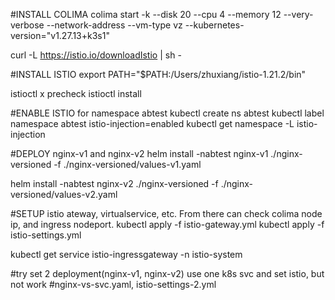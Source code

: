 #INSTALL COLIMA
colima start -k --disk 20 --cpu 4 --memory 12 --very-verbose --network-address --vm-type vz --kubernetes-version="v1.27.13+k3s1"

curl -L https://istio.io/downloadIstio | sh -

#INSTALL ISTIO
export PATH="$PATH:/Users/zhuxiang/istio-1.21.2/bin"

istioctl x precheck
istioctl install

#ENABLE ISTIO for namespace abtest
kubectl create ns abtest
kubectl label namespace abtest istio-injection=enabled
kubectl get namespace -L istio-injection

#DEPLOY nginx-v1 and nginx-v2
helm install -nabtest nginx-v1 ./nginx-versioned -f ./nginx-versioned/values-v1.yaml

helm install -nabtest nginx-v2 ./nginx-versioned -f ./nginx-versioned/values-v2.yaml

#SETUP istio ateway, virtualservice, etc. From there can check colima node ip, and ingress nodeport.
kubectl apply -f istio-gateway.yml
kubectl apply -f istio-settings.yml

kubectl get service istio-ingressgateway -n istio-system

#try set 2 deployment(nginx-v1, nginx-v2) use one k8s svc and set istio, but not work
#nginx-vs-svc.yaml, istio-settings-2.yml